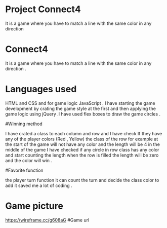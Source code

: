 # Project Connect4
 

It is a game where you have to match a line with the same color in any direction 

# Connect4

It is a game where you have to match a line with the same color in any direction .

# Languages used 
HTML and CSS and for game logic JavaScript .
I have starting the game development by crating the game style at the first and then applying the game logic using jQuery .I have used flex boxes  to draw the game circles .

#Winning method 

I have crated a class to each column and row and I have check If they have any of the player colors (Red , Yellow)
the class of the row for example at the start of the game will not have any color and the length will be 4 
in the middle of the game I have checked if any circle in row class has any color and start counting the length
when the row is filled the length will be zero and the color will win .

#Favorite function 

the player turn function it can count the turn and decide  the class color to add it saved me a lot of coding .

# Game picture 
  https://wireframe.cc/g608aG
#Game url

 
 
 
 
